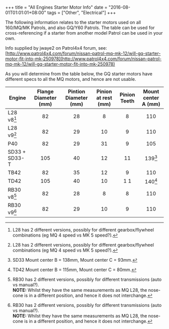 +++
title = "All Engines Starter Motor Info"
date = "2016-08-01T01:01:01+08:00"
tags = ["Other", "Electrical"]
+++

The following information relates to the starter motors used on all 160/MQ/MK Patrols, and also GQ/Y60 Patrols. The table can be used for cross-referencing if a starter from another model Patrol can be used in your own.

Info supplied by jwaye2 on Patrol4x4 forum, see: [http://www.patrol4x4.com/forum/nissan-patrol-mq-mk-12/will-gq-starter-motor-fit-into-mk-250978](http://www.patrol4x4.com/forum/nissan-patrol-mq-mk-12/will-gq-starter-motor-fit-into-mk-250978)

As you will determine from the table below, the GQ starter motors have different specs to all the MQ motors, and hence are not usable.

Engine | Flange Diameter (mm) | Pintion Diameter (mm) | Pinion at rest (mm) | Pinion Teeth | Mount center A (mm)
--------------|:---:|:---:|:---:|:---:|:-----:|
L28 v8[^1]    | 82  | 28  | 8   | 8   | 110
L28 v9[^1]    | 82  | 29  | 10  | 9   | 110
P40           | 82  | 29  | 31  | 9   | 105
SD33 + SD33-T | 105 | 40  | 12  | 11  | 139[^2]
TB42          | 82  | 35  | 12  | 9   | 110
TD42          | 105 | 40  | 10  | 1 1 | 140[^3]
RB30 v8[^4]   | 82  | 28  | 8   | 8   | 110
RB30 v9[^4]   | 82  | 29  | 10  | 9   | 110

[^1]: L28 has 2 different versions, possibly for different gearbox/flywheel combinations (eg MQ 4 speed vs MK 5 speed?).
[^2]: SD33 Mount center B = 138mm, Mount center C = 93mm.
[^3]: TD42 Mount center B = 115mm, Mount center C = 80mm.
[^4]: RB30 has 2 different versions, possibly for different transmissions (auto vs manual?).<br>**NOTE:** Whilst they have the same measurements as MQ L28, the nose-cone is in a different position, and hence it does not interchange.
